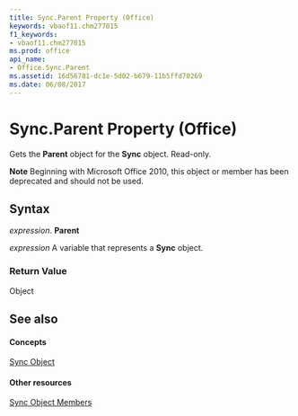 ```yaml
---
title: Sync.Parent Property (Office)
keywords: vbaof11.chm277015
f1_keywords:
- vbaof11.chm277015
ms.prod: office
api_name:
- Office.Sync.Parent
ms.assetid: 16d56781-dc1e-5d02-b679-11b5ffd70269
ms.date: 06/08/2017
---
```



# Sync.Parent Property (Office)

Gets the **Parent** object for the **Sync** object. Read-only.


 **Note**  Beginning with Microsoft Office 2010, this object or member has been deprecated and should not be used.


## Syntax

 _expression_. **Parent**

 _expression_ A variable that represents a **Sync** object.


### Return Value

Object


## See also


#### Concepts


[Sync Object](sync-object-office.md)
#### Other resources


[Sync Object Members](sync-members-office.md)

